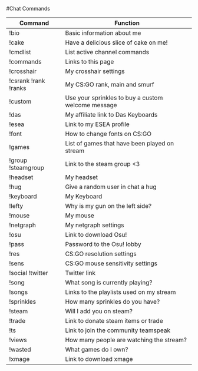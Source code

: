 #Chat Commands


| Command             | Function                                              |
| --------------------|-------------------------------------------------------|
|!bio                 | Basic information about me                            |
|!cake                | Have a delicious slice of cake on me!                 |
|!cmdlist             | List active channel commands                          |
|!commands            | Links to this page                                    |
|!crosshair           | My crosshair settings                                 |
|!csrank !rank !ranks | My CS:GO rank, main and smurf                         |
|!custom              | Use your sprinkles to buy a custom welcome message    |
|!das                 | My affiliate link to Das Keyboards                    |
|!esea                | Link to my ESEA profile                               |
|!font                | How to change fonts on CS:GO                          |
|!games               | List of games that have been played on stream         |
|!group !steamgroup   | Link to the steam group <3                            |
|!headset             | My headset                                            |
|!hug                 | Give a random user in chat a hug                      |
|!keyboard            | My Keyboard                                           |
|!lefty               | Why is my gun on the left side?                       |
|!mouse               | My mouse                                              |
|!netgraph            | My netgraph settings                                  |
|!osu                 | Link to download Osu!                                 |
|!pass                | Password to the Osu! lobby                            |
|!res                 | CS:GO resolution settings                             |
|!sens                | CS:GO mouse sensitivity settings                      |
|!social !twitter     | Twitter link                                          |
|!song                | What song is currently playing?                       |
|!songs               | Links to the playlists used on my stream              |
|!sprinkles           | How many sprinkles do you have?                       |
|!steam               | Will I add you on steam?                              |
|!trade               | Link to donate steam items or trade                   |
|!ts                  | Link to join the community teamspeak                  |
|!views               | How many people are watching the stream?              |
|!wasted              | What games do I own?                                  |
|!xmage               | Link to download xmage                                |
